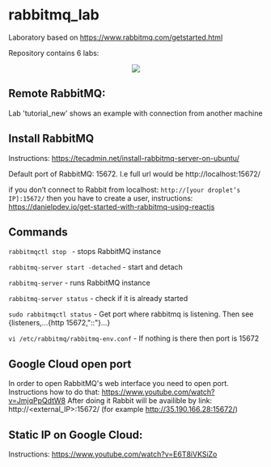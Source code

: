 # rabbitmq_lab

Laboratory based on https://www.rabbitmq.com/getstarted.html

Repository contains 6 labs:

<p align="center"> 
<img src="https://i.ibb.co/983ZTHS/Screen-Shot-2019-07-03-at-22-34-42.png?style=centerme">
</p>


## Remote RabbitMQ:
Lab 'tutorial_new' shows an example with connection from another machine


## Install RabbitMQ

Instructions: https://tecadmin.net/install-rabbitmq-server-on-ubuntu/

Default port of RabbitMQ: 15672. I.e full url would be http://localhost:15672/

if you don’t connect to Rabbit from localhost: ```http://[your droplet’s IP]:15672/``` then you have to create a user, instructions:
https://danielpdev.io/get-started-with-rabbitmq-using-reactjs

## Commands
```rabbitmqctl stop ``` - stops RabbitMQ instance

```rabbitmq-server start -detached``` - start and detach

```rabbitmq-server``` - runs RabbitMQ instance

```rabbitmq-server status``` - check if it is already started 

```sudo rabbitmqctl status``` - Get port where rabbitmq is listening. Then see {listeners,...{http 	15672,"::"}...}

```vi /etc/rabbitmq/rabbitmq-env.conf``` - If nothing is there then port is 15672

## Google Cloud open port
In order to open RabbitMQ's web interface you need to open port.
Instructions how to do that:
https://www.youtube.com/watch?v=JmjqPpQdtW8
After doing it Rabbit will be availible by link: http://<external_IP>:15672/ (for example http://35.190.166.28:15672/)

## Static IP on Google Cloud:
Instructions: https://www.youtube.com/watch?v=E6T8iVKSiZo
